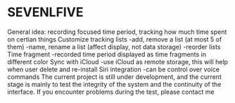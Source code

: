 # SEVENLFIVE
General idea: recording focused time period, tracking how much time spent on certian things  Customize tracking lists -add, remove a list (at most 5 of them) -name, rename a list (affect display, not data storage) -reorder lists   Time fragment -recorded time period displayed as time fragments in different color   Sync with iCloud -use iCloud as remote storage, this will help when user delete and re-install   Siri integration -can be control over voice commands The current project is still under development, and the current stage is mainly to test the integrity of the system and the continuity of the interface. If you encounter problems during the test, please contact me
